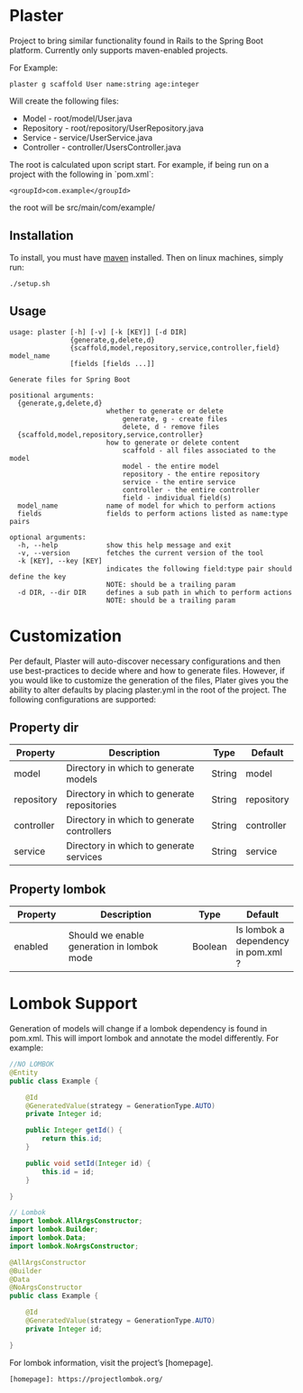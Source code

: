 Plaster
=======

Project to bring similar functionality found in Rails to the Spring Boot platform. Currently only supports maven-enabled projects.

For Example:

    plaster g scaffold User name:string age:integer

Will create the following files:

-   Model - root/model/User.java
-   Repository - root/repository/UserRepository.java
-   Service - service/UserService.java
-   Controller - controller/UsersController.java

The root is calculated upon script start. For example, if being run on a project with the following in \`pom.xml\`:

    <groupId>com.example</groupId>

the root will be src/main/com/example/

Installation
------------

To install, you must have [maven] installed. Then on linux machines, simply run:
    
    ./setup.sh

Usage
-----

    usage: plaster [-h] [-v] [-k [KEY]] [-d DIR]
                   {generate,g,delete,d}
                   {scaffold,model,repository,service,controller,field} model_name
                   [fields [fields ...]]

    Generate files for Spring Boot

    positional arguments:
      {generate,g,delete,d}
                            whether to generate or delete
                                generate, g - create files
                                delete, d - remove files
      {scaffold,model,repository,service,controller}
                            how to generate or delete content
                                scaffold - all files associated to the model
                                model - the entire model
                                repository - the entire repository
                                service - the entire service
                                controller - the entire controller
                                field - individual field(s)
      model_name            name of model for which to perform actions
      fields                fields to perform actions listed as name:type pairs

    optional arguments:
      -h, --help            show this help message and exit
      -v, --version         fetches the current version of the tool
      -k [KEY], --key [KEY]
                            indicates the following field:type pair should define the key
                            NOTE: should be a trailing param
      -d DIR, --dir DIR     defines a sub path in which to perform actions
                            NOTE: should be a trailing param

  [maven]: https://maven.apache.org/install.html
  
  Customization
  =============
  
  Per default, Plaster will auto-discover necessary configurations and then use best-practices to decide where and how to generate files. However, if you would like to customize the generation of the files, Plater gives you the ability to alter defaults by placing plaster.yml in the root of the project. The following configurations are supported:
  
  Property dir
  ------------
  
  <table style="width:100%;">
  <colgroup>
  <col width="16%" />
  <col width="53%" />
  <col width="12%" />
  <col width="16%" />
  </colgroup>
  <thead>
  <tr class="header">
  <th>Property</th>
  <th>Description</th>
  <th>Type</th>
  <th>Default</th>
  </tr>
  </thead>
  <tbody>
  <tr class="odd">
  <td>model</td>
  <td>Directory in which to generate models</td>
  <td>String</td>
  <td>model</td>
  </tr>
  <tr class="even">
  <td>repository</td>
  <td>Directory in which to generate repositories</td>
  <td>String</td>
  <td>repository</td>
  </tr>
  <tr class="odd">
  <td>controller</td>
  <td>Directory in which to generate controllers</td>
  <td>String</td>
  <td>controller</td>
  </tr>
  <tr class="even">
  <td>service</td>
  <td>Directory in which to generate services</td>
  <td>String</td>
  <td>service</td>
  </tr>
  </tbody>
  </table>
  
  Property lombok
  ---------------
  
  <table style="width:100%;">
  <colgroup>
  <col width="20%" />
  <col width="51%" />
  <col width="12%" />
  <col width="14%" />
  </colgroup>
  <thead>
  <tr class="header">
  <th>Property</th>
  <th>Description</th>
  <th>Type</th>
  <th>Default</th>
  </tr>
  </thead>
  <tbody>
  <tr class="odd">
  <td>enabled</td>
  <td>Should we enable generation in lombok mode</td>
  <td>Boolean</td>
  <td>Is lombok a dependency in pom.xml ?</td>
  </tr>
  </tbody>
  </table>
  
  Lombok Support
  ==============
  
  Generation of models will change if a lombok dependency is found in pom.xml. This will import lombok and annotate the model differently. For example:
  
  ```Java
  //NO LOMBOK
  @Entity
  public class Example {

      @Id
      @GeneratedValue(strategy = GenerationType.AUTO)
      private Integer id;

      public Integer getId() {
          return this.id;
      }

      public void setId(Integer id) {
          this.id = id;
      }

  }
  ```
  ```Java
  // Lombok
  import lombok.AllArgsConstructor;
  import lombok.Builder;
  import lombok.Data;
  import lombok.NoArgsConstructor;

  @AllArgsConstructor
  @Builder
  @Data
  @NoArgsConstructor
  public class Example {

      @Id
      @GeneratedValue(strategy = GenerationType.AUTO)
      private Integer id;

  }
  ```
  
  For lombok information, visit the project’s [homepage].
  
    [homepage]: https://projectlombok.org/

  
